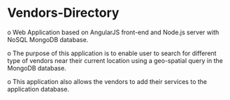 # Vendors-Directory
o	Web Application based on AngularJS front-end and Node.js server with NoSQL MongoDB database. 

o	The purpose of this application is to enable user to search for different type of vendors near their current location using a geo-spatial query in the MongoDB database. 

o	This application also allows the vendors to add their services to the application database. 



